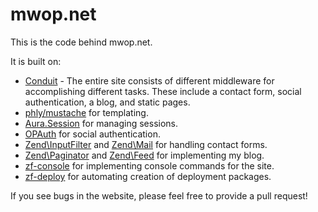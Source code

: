 mwop.net
========

This is the code behind mwop.net.

It is built on:

- [Conduit](https://github.com/phly/conduit) - The entire site consists of
  different middleware for accomplishing different tasks. These include a
  contact form, social authentication, a blog, and static pages.
- [phly/mustache](https://github.com/phly/phly_mustache) for templating.
- [Aura.Session](https://github.com/auraphp/Aura.Session) for managing sessions.
- [OPAuth](http://opauth.org) for social authentication.
- [Zend\InputFilter](http://framework.zend.com/manual/2.3/en/modules/zend.input-filter.intro.html)
  and [Zend\Mail](http://framework.zend.com/manual/2.3/en/modules/zend.mail.introduction.html)
  for handling contact forms.
- [Zend\Paginator](http://framework.zend.com/manual/2.3/en/modules/zend.paginator.introduction.html)
  and [Zend\Feed](http://framework.zend.com/manual/2.3/en/modules/zend.feed.introduction.html)
  for implementing my blog.
- [zf-console](https://github.com/zfcampus/zf-console) for implementing console
  commands for the site.
- [zf-deploy](https://github.com/zfcampus/zf-deploy) for automating creation of
  deployment packages.

If you see bugs in the website, please feel free to provide a pull request!

